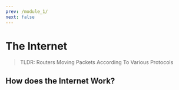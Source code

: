 ```yaml
---
prev: /module_1/
next: false
---
```


# The Internet

> TLDR: Routers Moving Packets According To Various Protocols

## How does the Internet Work?
